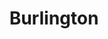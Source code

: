 ---
title: "Burlington"
url: /philadelphia/burlington-franklin-mills-circle/
shop: department store
---